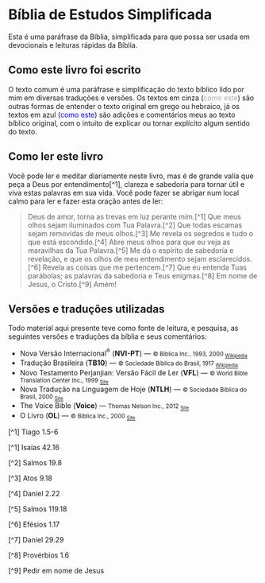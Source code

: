 # Bíblia de Estudos Simplificada

Esta é uma paráfrase da Bíblia, simplificada para que possa ser usada em devocionais e leituras rápidas da Bíblia.

## Como este livro foi escrito

O texto comum é uma paráfrase e simplificação do texto bíblico lido por mim em diversas traduções e versões. Os textos em cinza (<font color="darkgray">como este</font>) são outras formas de entender o texto original em grego ou hebraico, já os textos em azul (<font color="blue">como este</font>) são adições e comentários meus ao texto bíblico original, com o intuito de explicar ou tornar explícito algum sentido do texto.

## Como ler este livro

Você pode ler e meditar diariamente neste livro, mas é de grande valia que peça a Deus por entendimento[^1], clareza e sabedoria para tornar útil e viva estas palavras em sua vida. Você pode fazer se abrigar num local calmo para ler e fazer esta oração antes de ler:
> Deus de amor, torna as trevas em luz perante mim.[^1] Que meus olhos sejam iluminados com Tua Palavra.[^2] Que todas escamas sejam removidas de meus olhos.[^3] Me revela os segredos e tudo o que está escondido.[^4] Abre meus olhos para que eu veja as maravilhas da Tua Palavra.[^5] Me dá o espírito de sabedoria e revelação, e que os olhos de meu entendimento sejam esclarecidos.[^6] Revela as coisas que me pertencem.[^7] Que eu entenda Tuas parábolas; as palavras da sabedoria e Teus enigmas.[^8] Em nome de Jesus, o Cristo.[^9] Amém!

## Versões e traduções utilizadas

Todo material aqui presente teve como fonte de leitura, e pesquisa, as seguintes versões e traduções da bíblia e seus comentários:

* Nova Versão Internacional<sup>&reg;</sup> (**NVI-PT**) &mdash; <small>&copy; Biblica Inc., 1993, 2000 <sub>[Wikipedia](https://pt.wikipedia.org/wiki/Nova_Vers%C3%A3o_Internacional)</sub></small>
* Tradução Brasileira (**TB10**) &mdash; <small>&copy; Sociedade Bíblica do Brasil, 1917 <sub>[Wikipedia](https://pt.wikipedia.org/wiki/Tradu%C3%A7%C3%A3o_Brasileira)</sub></small>
* Novo Testamento Perjanjian: Versão Fácil de Ler (**VFL**) &mdash; <small>&copy; World Bible Translation Center Inc., 1999 <sub>[Site](http://www.wbtc.org/)</sub></small>
* Nova Tradução na Linguagem de Hoje (**NTLH**) &mdash; <small>&copy; Sociedade Bíblica do Brasil, 2000 <sub>[Site](http://www.sbb.org.br/)</sub></small>
* The Voice Bible (**Voice**) &mdash; <small>Thomas Nelson Inc., 2012 <sub>[Site](http://www.hearthevoice.com/)</sub></small>
* O Livro (**OL**) &mdash; <small>&copy; Biblica Inc., 2000 <sub>[Site](http://www.biblica.com/)</sub></small> 


[^1] Tiago 1.5-6

[^1] Isaías 42.16

[^2] Salmos 19.8

[^3] Atos 9.18

[^4] Daniel 2.22

[^5] Salmos 119.18

[^6] Efésios 1.17

[^7] Daniel 29.29

[^8] Provérbios 1.6

[^9] Pedir em nome de Jesus